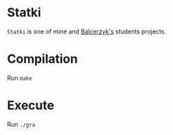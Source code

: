# Statki

`Statki` is one of mine and [Balcerzyk's](https://github.com/Balcerzyk) students projects. 

# Compilation
Run `make`

# Execute
Run `./gra`
